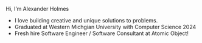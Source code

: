 Hi, I’m Alexander Holmes
- I love building creative and unique solutions to problems.
- Graduated at Western Michgian University with Computer Science 2024
- Fresh hire Software Engineer / Software Consultant at Atomic Object! 

<!---
ahalex73/ahalex73 is a ✨ special ✨ repository because its `README.md` (this file) appears on your GitHub profile.
You can click the Preview link to take a look at your changes.
--->
